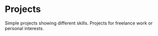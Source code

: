# Projects
Simple projects showing different skills. Projects for freelance work or personal interests.
